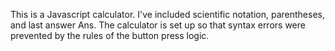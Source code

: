 This is a Javascript calculator. I've included scientific notation, parentheses, and last answer Ans. The calculator is set up so that syntax errors were prevented by the rules of the button press logic.
